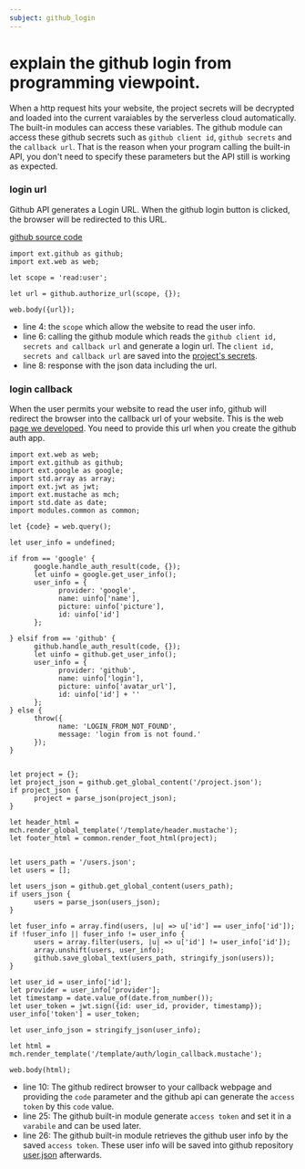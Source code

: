 ```yaml
---
subject: github_login
---
```


# explain the github login from programming viewpoint.
When a http request hits your website, the project secrets will be decrypted and loaded into the current varaiables by the serverless cloud automatically. The built-in modules can access these variables. The github module can access these github secrets such as `github client id`, `github secrets` and the `callback url`.  That is the reason when your program calling the built-in API, you don't need to specify these parameters but the API still is working as expected.

### login url
Github API generates a Login URL. When the github login button is clicked, the browser will be redirected to this URL.

[github source code](https://github.com/pomelio/website/blob/main/apps/root/bin/auth/github.wby)
```
import ext.github as github;
import ext.web as web;

let scope = 'read:user';

let url = github.authorize_url(scope, {});

web.body({url});
```

- line 4: the `scope` which allow the website to read the user info.
- line 6: calling the github module which reads the `github client id, secrets and callback url` and generate a login url. The `client id, secrets and callback url` are saved into the [project's secrets](/cookbook/project_secrets.md).
- line 8: response with the json data including the url.

### login callback
When the user permits your website to read the user info, github will redirect the browser into the callback url of your website. This is the web [page we developed](https://github.com/pomelio/website/blob/main/apps/root/bin/auth/callback.wby). You need to provide this url when you create the github auth app.

```
import ext.web as web;
import ext.github as github;
import ext.google as google;
import std.array as array;
import ext.jwt as jwt;
import ext.mustache as mch;
import std.date as date;
import modules.common as common;

let {code} = web.query();

let user_info = undefined;

if from == 'google' {
      google.handle_auth_result(code, {});
      let uinfo = google.get_user_info();
      user_info = {
            provider: 'google',
            name: uinfo['name'],
            picture: uinfo['picture'],
            id: uinfo['id']
      };

} elsif from == 'github' {
      github.handle_auth_result(code, {});
      let uinfo = github.get_user_info();
      user_info = {
            provider: 'github',
            name: uinfo['login'],
            picture: uinfo['avatar_url'],
            id: uinfo['id'] + ''
      };
} else {
      throw({
            name: 'LOGIN_FROM_NOT_FOUND',
            message: 'login from is not found.'
      });
}


let project = {};
let project_json = github.get_global_content('/project.json');
if project_json {
      project = parse_json(project_json);
}

let header_html = mch.render_global_template('/template/header.mustache');
let footer_html = common.render_foot_html(project);


let users_path = '/users.json';
let users = [];

let users_json = github.get_global_content(users_path);
if users_json {
      users = parse_json(users_json);
}

let fuser_info = array.find(users, |u| => u['id'] == user_info['id']);
if !fuser_info || fuser_info != user_info {
      users = array.filter(users, |u| => u['id'] != user_info['id']);
      array.unshift(users, user_info);
      github.save_global_text(users_path, stringify_json(users));
}

let user_id = user_info['id'];
let provider = user_info['provider'];
let timestamp = date.value_of(date.from_number());
let user_token = jwt.sign({id: user_id, provider, timestamp});
user_info['token'] = user_token;

let user_info_json = stringify_json(user_info);

let html = mch.render_template('/template/auth/login_callback.mustache');

web.body(html);
```

- line 10: The github redirect browser to your callback webpage and providing the `code` parameter and the github api can generate the `access token` by this `code` value.
- line 25: The github built-in module generate `access token` and set it in a `varabile` and can be used later.
- line 26: The github built-in module retrieves the github user info by the saved `access token`. These user info will be saved into github repository [user.json](https://github.com/pomelio/website/blob/main/data/users.json) afterwards.
